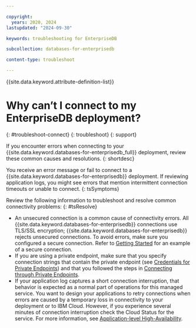 ```yaml
---

copyright:
  years: 2020, 2024
lastupdated: "2024-09-30"

keywords: troubleshooting for EnterpriseDB

subcollection: databases-for-enterprisedb

content-type: troubleshoot

---
```


{{site.data.keyword.attribute-definition-list}}


# Why can’t I connect to my EnterpriseDB deployment?
{: #troubleshoot-connect}
{: troubleshoot}
{: support}

If you encounter errors when connecting to your {{site.data.keyword.databases-for-enterprisedb_full}} deployment, review these common causes and resolutions.
{: shortdesc}

You receive an error message or fail to connect to a {{site.data.keyword.databases-for-enterprisedb}} deployment.  If reviewing application logs, you might see errors that mention intermittent connection timeouts or unable to connect.
{: tsSymptoms}

Review the following information to troubleshoot and resolve common connectivity problems:
{: #tsResolve}

* An unsecured connection is a common cause of connectivity errors.  All {{site.data.keyword.databases-for-enterprisedb}} connections use TLS/SSL encryption; {{site.data.keyword.databases-for-enterprisedb}} rejects unsecured connections.  To avoid errors, make sure you configured a secure connection.  Refer to [Getting Started](/docs/databases-for-enterprisedb?topic=databases-for-enterprisedb-getting-started) for an example of a secure connection.
* If you are using a private endpoint, make sure that you specify connection strings that contain the private endpoint (see [Credentials for Private Endpoints](/docs/databases-for-enterprisedb?topic=cloud-databases-service-endpoints#credentials-for-private-endpoints)) and that you followed the steps in [Connecting through Private Endpoints](/docs/databases-for-enterprisedb?topic=cloud-databases-service-endpoints#private-endpoint-connections).
* If your application log captures a short connection interruption, that behavior is expected as a normal part of operations for this managed service. You want to design your applications to retry connections when errors are caused by a temporary loss in connectivity to your deployment or to IBM Cloud. However, if you experience several minutes of connection interruption check the Cloud Status for the service. For more information, see [Application-level High-Availability](/docs/databases-for-enterprisedb?topic=databases-for-enterprisedb-high-availability#application-level-high-availability).
